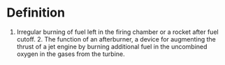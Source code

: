 # Definition

1.  Irregular burning of fuel left in the firing chamber or a rocket
    after fuel cutoff. 2. The function of an afterburner, a device for
    augmenting the thrust of a jet engine by burning additional fuel in
    the uncombined oxygen in the gases from the turbine.
